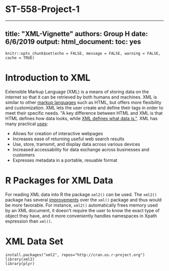 # ST-558-Project-1

---
title: "XML-Vignette"
authors: Group H
date: 6/6/2019
output:
  html_document:
    toc: yes
---

```{r setup, include=FALSE}
knitr::opts_chunk$set(echo = FALSE, message = FALSE, warning = FALSE, cache = TRUE)
```

# Introduction to XML 

Extensible Markup Language (XML) is a means of storing data on the internet so that it can be retrieved by both humans and machines. XML is similar to other [markup languages](https://en.wikipedia.org/wiki/Markup_language) such as HTML, but offers more flexibility and customization. XML lets the user create and define their tags in order to meet their specific needs. "A key difference between HTML and XML is that HTML defines how data looks, while [XML defines what data is."](https://www.makeuseof.com/tag/xml-file-case-wondering/). XML has many practical [uses](https://www.ibm.com/support/knowledgecenter/en/ssw_ibm_i_71/rzamj/rzamjintrouses.htm):

* Allows for creation of interactive webpages  
* Increases ease of returning useful web search results  
* Use, store, tramsmit, and display data across various devices  
* Increased accessability for data exchange across businesses and customers  
* Expresses metadata in a portable, resuable format  

# R Packages for XML Data

For reading XML data into R the package `xml2()` can be used. The `xml2()` package has several [improvements](https://www.rdocumentation.org/packages/xml2/versions/1.2.0) over the `xml()` package and thus would be more favorable. For instance, `xml2()` automatically frees memory used by an XML document, it doesn't require the user to know the exact type of object they have, and it more conveniently handles namespaces in Xpath expression than `xml()`. 

# XML Data Set

```{r read in data}
install.packages("xml2", repos="http://cran.us.r-project.org")
library(xml2)
library(plyr)


```

